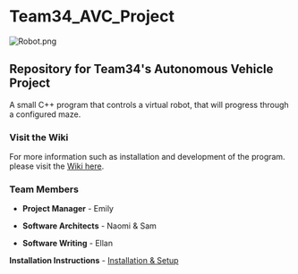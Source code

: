 # Team34_AVC_Project
![Robot.png](https://media.discordapp.net/attachments/354906420824768523/723015429366218824/DIO.png?width=791&height=445)
## Repository for Team34's Autonomous Vehicle Project
A small C++ program that controls a virtual robot, that will progress through a configured maze.
### Visit the Wiki
For more information such as installation and development of the program.
please visit the [Wiki here](https://github.com/ENGR101Project3/Team34_AVC_Project/wiki).

### Team Members

* **Project Manager** - Emily

* **Software Architects** - Naomi & Sam

* **Software Writing** - Ellan

**Installation Instructions** - [Installation & Setup](https://github.com/ENGR101Project3/Team34_AVC_Project/wiki/Installation-&-Setup)
